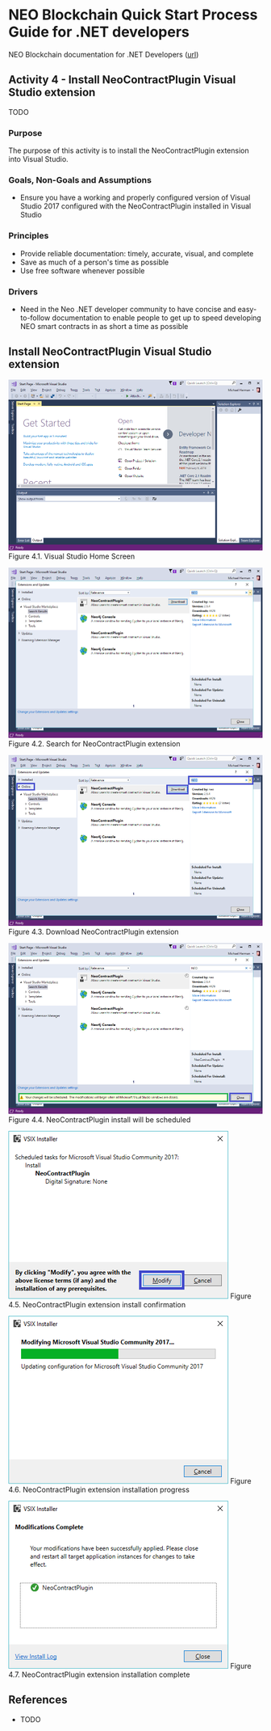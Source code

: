 # NEO Blockchain Quick Start Process Guide for .NET developers

NEO Blockchain documentation for .NET Developers ([url](https://github.com/mwherman2000/neo-windocs/tree/master/windocs))

## Activity 4 - Install NeoContractPlugin Visual Studio extension

TODO

### Purpose

The purpose of this activity is to install the NeoContractPlugin extension into Visual Studio.

### Goals, Non-Goals and Assumptions

* Ensure you have a working and properly configured version of Visual Studio 2017 configured with the NeoContractPlugin installed in Visual Studio

### Principles

* Provide reliable documentation: timely, accurate, visual, and complete
* Save as much of a person's time as possible
* Use free software whenever possible

### Drivers

* Need in the Neo .NET developer community to have concise and easy-to-follow documentation to enable people to get up to speed developing NEO smart contracts in as short a time as possible

## Install NeoContractPlugin Visual Studio extension

![Visual Studio Home Screen](./images/04-installvsneocontractplugin/VS2017Home.png)
Figure 4.1. Visual Studio Home Screen

![Search for NeoContractPlugin extension](./images/04-installvsneocontractplugin/NeoContractPlugin1Install.png)
Figure 4.2. Search for NeoContractPlugin extension

![Download NeoContractPlugin extension](./images/04-installvsneocontractplugin/NeoContractPlugin2Install.png)
Figure 4.3. Download NeoContractPlugin extension

![NeoContractPlugin install will be scheduled](./images/04-installvsneocontractplugin/NeoContractPlugin3Install.png)
Figure 4.4. NeoContractPlugin install will be scheduled

![NeoContractPlugin extension install confirmation](./images/04-installvsneocontractplugin/NeoContractPlugin4Install.png)
Figure 4.5. NeoContractPlugin extension install confirmation

![NeoContractPlugin extension installation progress](./images/04-installvsneocontractplugin/NeoContractPlugin5Install.png)
Figure 4.6. NeoContractPlugin extension installation progress

![NeoContractPlugin extension installation complete](./images/04-installvsneocontractplugin/NeoContractPlugin6Install.png)
Figure 4.7. NeoContractPlugin extension installation complete

## References

* TODO

